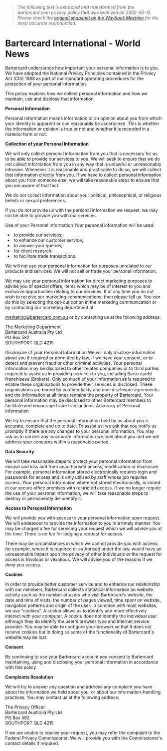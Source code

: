 > *The following text is extracted and transformed from the bartercard.com privacy policy that was archived on 2002-06-12. Please check the [original snapshot on the Wayback Machine](https://web.archive.org/web/20020612073847id_/http%3A//www.bartercard.com/privacy.htm) for the most accurate reproduction.*

# Bartercard International - World News

Bartercard understands how important your personal information is to you. We have adopted the National Privacy Principles contained in the Privacy Act (Cth) 1988 as part of our standard operating procedures for the protection of your personal information.

This policy explains how we collect personal information and how we maintain, use and disclose that information. 

**Personal Information**

Personal information means information or an opinion about you from which your identity is apparent or can reasonably be ascertained. This is whether the information or opinion is true or not and whether it is recorded in a material form or not.

**Collection of your Personal Information**

We will only collect personal information from you that is necessary for us to be able to provide our services to you. We will seek to ensure that we do not collect information from you in any way that is unlawful or unreasonably intrusive. Whenever it is reasonable and practicable to do so, we will collect that information directly from you. If we have to collect personal information about you from someone else, we will take reasonable steps to ensure that you are aware of that fact.

We do not collect information about your political, philosophical, or religious beliefs or sexual preferences. 

If you do not provide us with the personal information we request, we may not be able to provide you with our services.

Use of your Personal Information Your personal information will be used:

  *  to provide our services;
  *  to enhance our customer service;
  *  to answer your queries;
  *  for client research;
  *  to facilitate trade transactions.



We will not use your personal information for purposes unrelated to our products and services. We will not sell or trade your personal information.

We may use your personal information for direct marketing purposes to advise you of special offers, items which may be of interest to you and exclusive opportunities relating to our services. If at any time you do not wish to receive our marketing communications, then please tell us. You can do this by selecting the opt-out option in the marketing communication or by contacting our marketing department at

[marketing@bartercard.com.au](mailto:marketing@bartercard.com.au) or by contacting us at the following address:

The Marketing Department  
Bartercard Australia Pty Ltd  
PO Box 582  
SOUTHPORT QLD 4215

Disclosure of your Personal Information We will only disclose information about you if required or permitted by law, if we have your consent, or to detect and prevent fraud or other criminal activities. Your personal information may be disclosed to other related companies or to third parties required to assist us in providing services to you, including Bartercardd franchisees (Brokers). Only so much of your information as is required to enable these organisations to provide their services is disclosed. These organisations are bound by confidentiality and non-disclosure agreements and the information at all times remains the property of Bartercard. Your personal information may be disclosed to other Bartercard members to facilitate and encourage trade transactions. Accuracy of Personal Information

We try to ensure that the personal information held by us about you is accurate, complete and up to date. To assist us, we ask that you notify us promptly if there are any changes to your personal information. You may ask us to correct any inaccurate information we hold about you and we will address your concerns within a reasonable period. 

**Data Security**

We will take reasonable steps to protect your personal information from misuse and loss and from unauthorised access, modification or disclosure. For example, personal information stored electronically requires login and passwords for access and is only utilised by staff whose job requires access. Your personal information where not stored electronically, is stored in our secure office premises with restricted access. If we no longer require the use of your personal information, we will take reasonable steps to destroy or permanently de-identify it.

**Access to Personal Information**

We will provide you with access to your personal information upon request. We will endeavour to provide the information to you in a timely manner. You may be charged a fee for servicing your request which we will advise you at the time. There is no fee for lodging a request for access.

There may be circumstances in which we cannot provide you with access; for example, where it is required or authorised under the law, would have an unreasonable impact upon the privacy of other individuals or the request for access is frivolous or vexatious. We will advise you of the reasons if we deny you access.

**Cookies**

In order to provide better customer service and to enhance our relationship with our members, Bartercard collects statistical information on website activity such as the number of users who visit Bartercard's website, the date and time of visits, the number of pages viewed, time spent on website, navigation patterns and origin of the user. In common with most websites, we use "cookies". A cookie allows us to identify and more effectively interact with your computer. A cookie does not identify the individual user although they do identify the user's browser type and Internet service provider. You may be able to configure your browser so that it does not receive cookies but in doing so some of the functionality of Bartercard's website may be lost.

**Consent**

By continuing to use your Bartercard account you consent to Bartercard maintaining, using and disclosing your personal information in accordance with this policy.

**Complaints Resolution**

We will try to answer any question and address any complaint you have about the information we hold about you, or about our information-handling practices. You may contact us at the following address:

The Privacy Officer  
Bartercard Australia Pty Ltd  
PO Box 582  
SOUTHPORT QLD 4215

If we are unable to resolve your request, you may refer the complaint to the Federal Privacy Commissioner. We will provide you with the Commissioner's contact details if required.
